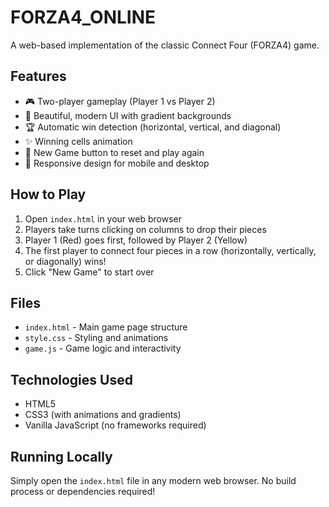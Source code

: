 # FORZA4_ONLINE

A web-based implementation of the classic Connect Four (FORZA4) game.

## Features

- 🎮 Two-player gameplay (Player 1 vs Player 2)
- 🎨 Beautiful, modern UI with gradient backgrounds
- 🏆 Automatic win detection (horizontal, vertical, and diagonal)
- ✨ Winning cells animation
- 🔄 New Game button to reset and play again
- 📱 Responsive design for mobile and desktop

## How to Play

1. Open `index.html` in your web browser
2. Players take turns clicking on columns to drop their pieces
3. Player 1 (Red) goes first, followed by Player 2 (Yellow)
4. The first player to connect four pieces in a row (horizontally, vertically, or diagonally) wins!
5. Click "New Game" to start over

## Files

- `index.html` - Main game page structure
- `style.css` - Styling and animations
- `game.js` - Game logic and interactivity

## Technologies Used

- HTML5
- CSS3 (with animations and gradients)
- Vanilla JavaScript (no frameworks required)

## Running Locally

Simply open the `index.html` file in any modern web browser. No build process or dependencies required!